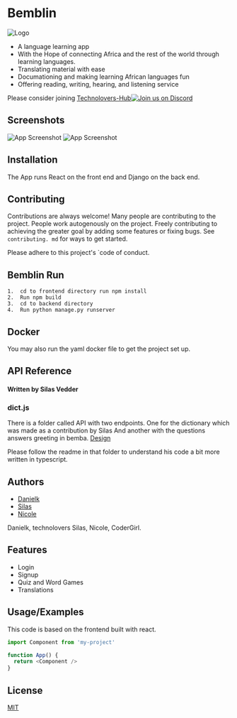 
# Bemblin

![Logo](https://github.com/teckno/Bemblin/blob/main/Screenshots/Rectangle.png)

- A language learning app  
- With the Hope of connecting Africa and the rest of the world through learning languages.
- Translating material with ease
- Documationing and making learning African languages fun
- Offering reading, writing, hearing, and listening service

Please consider joining <a href="https://discord.gg/bGfRn7W3Ua">Technolovers-Hub<img alt="Join us on Discord" src="https://img.shields.io/discord/823813159592001537?color=5865F2&logo=discord&logoColor=white"></a>

## Screenshots

![App Screenshot](https://github.com/teckno/Bemblin/blob/main/Screenshots/Desktop%20-%201.jpg)
![App Screenshot](https://github.com/teckno/Bemblin/blob/main/Screenshots/Frame-1.png)
## Installation
The App runs React on the front end and Django on the back end. 


    
## Contributing

Contributions are always welcome!
Many people are contributing to the project. People work autogenously on the project. Freely contributing to achieving the greater goal by adding some features or fixing bugs.
See `contributing. md` for ways to get started.

Please adhere to this project's `code of conduct.



## Bemblin Run


    1.	cd to frontend directory run npm install
    2.	Run npm build
    3.	cd to backend directory
    4.	Run python manage.py runserver

Docker
-
You may also run the yaml docker file to get the project set up.







## API Reference

#### Written by Silas Vedder 

### dict.js

There is a folder called API with two endpoints.
One for the dictionary which was made as a contribution by Silas 
And another with the questions answers greeting in bemba.
[Design](./design.md)

Please follow the readme in that folder to understand his code a bit more written in typescript.



## Authors

- [Danielk](https://github.com/koehdaniel)
- [Silas](https://github.com/silasfox)
- [Nicole](https://github.com/nicholasmakova)

Danielk, technolovers Silas, Nicole, CoderGirl.




## Features

- Login
- Signup
- Quiz and Word Games
- Translations


## Usage/Examples
This code is based on the frontend built with react.
```javascript
import Component from 'my-project'

function App() {
  return <Component />
}
```


## License

[MIT](https://choosealicense.com/licenses/mit/)

